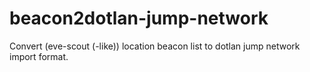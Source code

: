 # beacon2dotlan-jump-network
Convert (eve-scout (-like)) location beacon list to dotlan jump network import format.
